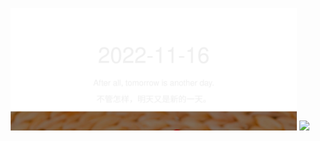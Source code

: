 <!-- [START DAILY SAYING] -->
<!-- Please keep comment here to allow auto-update -->
<p align="center">
  <img src="assets/daily-saying/2022-11-16.svg" height="196"/>
  <img src="https://dots365.herokuapp.com?d=2022-11-16" height="196"/>
</p>
<!-- [END DAILY SAYING] -->

<!-- <p align="center">
<img alt="profile views" src="https://komarev.com/ghpvc/?username=bubkoo&color=brightgreen&style=flat-square&label=PROFILE+VIEWS" />
</p> -->
